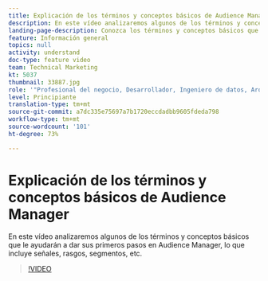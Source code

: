 ```yaml
---
title: Explicación de los términos y conceptos básicos de Audience Manager
description: En este vídeo analizaremos algunos de los términos y conceptos básicos que le ayudarán a dar sus primeros pasos en Audience Manager, lo que incluye señales, rasgos, segmentos, etc.
landing-page-description: Conozca los términos y conceptos básicos que le ayudarán a iniciarse en el Audience Manager, lo que incluye señales, características, segmentos y mucho más.
feature: Información general
topics: null
activity: understand
doc-type: feature video
team: Technical Marketing
kt: 5037
thumbnail: 33887.jpg
role: '"Profesional del negocio, Desarrollador, Ingeniero de datos, Arquitecto, Arquitecto de datos, Administrador, Líder"'
level: Principiante
translation-type: tm+mt
source-git-commit: a7dc335e75697a7b1720eccdadbb9605fdeda798
workflow-type: tm+mt
source-wordcount: '101'
ht-degree: 73%

---
```



# Explicación de los términos y conceptos básicos de Audience Manager

En este vídeo analizaremos algunos de los términos y conceptos básicos que le ayudarán a dar sus primeros pasos en Audience Manager, lo que incluye señales, rasgos, segmentos, etc.

>[!VIDEO](https://video.tv.adobe.com/v/33887/?quality=12)
